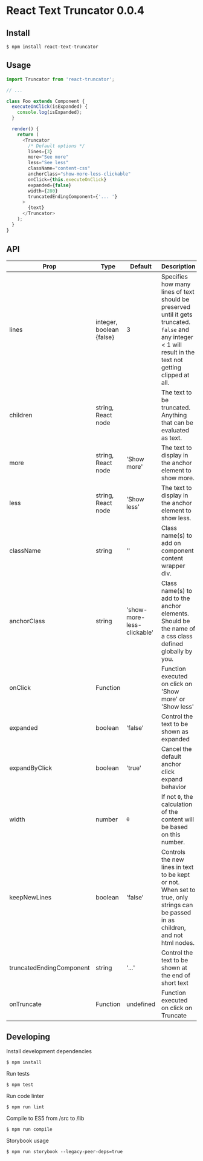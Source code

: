 # React Text Truncator 0.0.4

## Install

```
$ npm install react-text-truncator
```

## Usage

```js
import Truncator from 'react-truncator';

// ...

class Foo extends Component {
  executeOnClick(isExpanded) {
    console.log(isExpanded);
  }

  render() {
    return (
      <Truncator
        /* Default options */
        lines={3}
        more="See more"
        less="See less"
        className="content-css"
        anchorClass="show-more-less-clickable"
        onClick={this.executeOnClick}
        expanded={false}
        width={280}
        truncatedEndingComponent={'... '}
      >
        {text}
      </Truncator>
    );
  }
}
```

## API

| Prop                     | Type                     | Default                    | Description                                                                                                                                                   | Example                                                                                                                       |
| ------------------------ | ------------------------ | -------------------------- | ------------------------------------------------------------------------------------------------------------------------------------------------------------- | ----------------------------------------------------------------------------------------------------------------------------- |
| lines                    | integer, boolean {false} | 3                          | Specifies how many lines of text should be preserved until it gets truncated. `false` and any integer < 1 will result in the text not getting clipped at all. | (`false`, `-1`, `0`), `1`, ...                                                                                                |
| children                 | string, React node       |                            | The text to be truncated. Anything that can be evaluated as text.                                                                                             | `'Some text'`, `<p>Some paragraph <a/>with other text-based inline elements<a></p>`, `<span>Some</span><span>siblings</span>` |
| more                     | string, React node       | 'Show more'                | The text to display in the anchor element to show more.                                                                                                       | `'Show more'`, `<span>Show more</span>`                                                                                       |
| less                     | string, React node       | 'Show less'                | The text to display in the anchor element to show less.                                                                                                       | `'Show less'`, `<span>Show less</span>`                                                                                       |
| className                | string                   | ''                         | Class name(s) to add on component content wrapper div.                                                                                                        | `'wrapper-class'`, `'wrapper-class-1 wrapper-class-2'`                                                                        |
| anchorClass              | string                   | 'show-more-less-clickable' | Class name(s) to add to the anchor elements. Should be the name of a css class defined globally by you.                                                       | `'my-anchor-class'`, `'class-1 class-2'`                                                                                      |
| onClick                  | Function                 |                            | Function executed on click on 'Show more' or 'Show less'                                                                                                      | `onClick={this.executeOnClick}`                                                                                               |
| expanded                 | boolean                  | 'false'                    | Control the text to be shown as expanded                                                                                                                      | `expanded={true}`                                                                                                             |
| expandByClick            | boolean                  | 'true'                     | Cancel the default anchor click expand behavior                                                                                                               | `expandByClick={false}`                                                                                                       |
| width                    | number                   | `0`                        | If not `0`, the calculation of the content will be based on this number.                                                                                      |                                                                                                                               |
| keepNewLines             | boolean                  | 'false'                    | Controls the new lines in text to be kept or not. When set to true, only strings can be passed in as children, and not html nodes.                            | `keepNewLines={true}`                                                                                                         |
| truncatedEndingComponent | string                   | '...'                      | Control the text to be shown at the end of short text                                                                                                         | `truncatedEndingComponent={'... '}`                                                                                           |
| onTruncate               | Function                 | undefined                  | Function executed on click on Truncate                                                                                                                        | `onTruncate={() => {alert('Turncated!')}}`                                                                                    |

## Developing

Install development dependencies

```
$ npm install
```

Run tests

```
$ npm test
```

Run code linter

```
$ npm run lint
```

Compile to ES5 from /src to /lib

```
$ npm run compile
```

Storybook usage

```
$ npm run storybook --legacy-peer-deps=true
```
